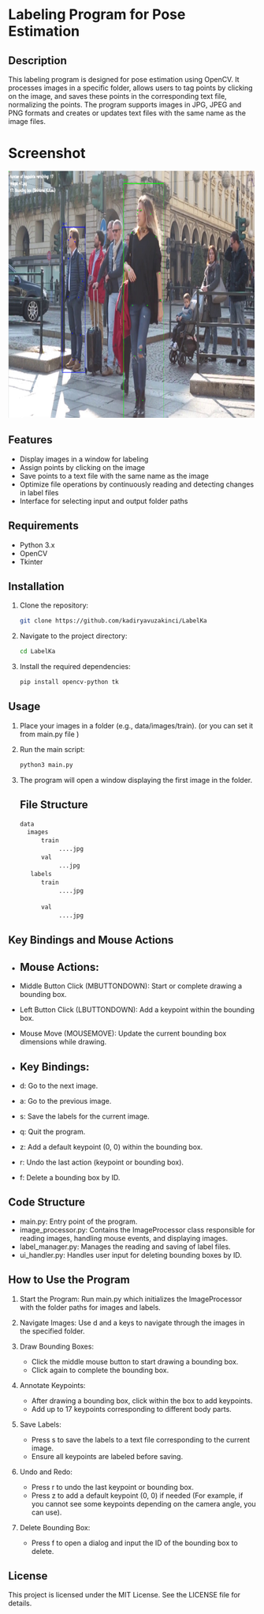 # Labeling Program for Pose Estimation

## Description

This labeling program is designed for pose estimation using OpenCV. It processes images in a specific folder, allows users to tag points by clicking on the image, and saves these points in the corresponding text file, normalizing the points. The program supports images in JPG, JPEG and PNG formats and creates or updates text files with the same name as the image files.

# Screenshot

<img src="LabelKa.png" alt="alt text" width="500" height="500">

## Features

- Display images in a window for labeling
- Assign points by clicking on the image
- Save points to a text file with the same name as the image
- Optimize file operations by continuously reading and detecting changes in label files
- Interface for selecting input and output folder paths

## Requirements

- Python 3.x
- OpenCV
- Tkinter

## Installation

1. Clone the repository:
   ```sh
   git clone https://github.com/kadiryavuzakinci/LabelKa

2. Navigate to the project directory:
   ```sh
   cd LabelKa

 3. Install the required dependencies:
    ```sh
    pip install opencv-python tk

## Usage

1. Place your images in a folder (e.g., data/images/train). (or you can set it from main.py file ) 

2. Run the main script:
   ```sh
   python3 main.py

3. The program will open a window displaying the first image in the folder.

   ## File Structure
    ```bash
    data
      images
          train
               ....jpg
          val
               ...jpg
       labels
          train
               ....jpg
      
          val
               ....jpg

## Key Bindings and Mouse Actions
 * ## Mouse Actions:

* Middle Button Click (MBUTTONDOWN): Start or complete drawing a bounding box.
* Left Button Click (LBUTTONDOWN): Add a keypoint within the bounding box.
* Mouse Move (MOUSEMOVE): Update the current bounding box dimensions while drawing.

* ## Key Bindings:

* d: Go to the next image.
* a: Go to the previous image.
* s: Save the labels for the current image.
* q: Quit the program.
* z: Add a default keypoint (0, 0) within the bounding box.
* r: Undo the last action (keypoint or bounding box).
* f: Delete a bounding box by ID.

## Code Structure
* main.py: Entry point of the program.
* image_processor.py: Contains the ImageProcessor class responsible for reading images, handling mouse events, and displaying images.
* label_manager.py: Manages the reading and saving of label files.
* ui_handler.py: Handles user input for deleting bounding boxes by ID.


## How to Use the Program
1. Start the Program: Run main.py which initializes the ImageProcessor with the folder paths for images and labels.

2. Navigate Images: Use d and a keys to navigate through the images in the specified folder.

3. Draw Bounding Boxes:

   * Click the middle mouse button to start drawing a bounding box.
   * Click again to complete the bounding box.

4. Annotate Keypoints:

   * After drawing a bounding box, click within the box to add keypoints.
   * Add up to 17 keypoints corresponding to different body parts.

5. Save Labels:

   * Press s to save the labels to a text file corresponding to the current image.
   * Ensure all keypoints are labeled before saving.

6. Undo and Redo:
   * Press r to undo the last keypoint or bounding box.
   * Press z to add a default keypoint (0, 0) if needed (For example, if you cannot see some keypoints depending on the camera angle, you can use).

7. Delete Bounding Box:

   * Press f to open a dialog and input the ID of the bounding box to delete.


## License
 This project is licensed under the MIT License. See the LICENSE file for details.
